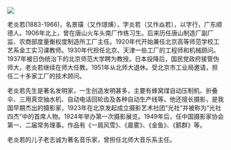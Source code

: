 ![](https://s2.loli.net/2022/08/31/FmAfk1WxhaUezpG.png)

老炎若(1883-1966)，名景璜（又作璟熿），字炎若（又作焱若），以字行，广东顺德人。1906年北上，曾在唐山火车头南厂作练习生。后来历任唐山制造厂副厂监、农商部度量衡权度制造所工厂主任。1920年代开始兼任北京高等师范学校工艺系金工实习课教师。1930年代担任北京、天津一些工厂的工程师和机械顾问。1937年被日伪统治下的北京师范大学聘为教授。日本投降后，国民党政府接管伪师大，老炎若继续在师大任教。1951年从北师大退休。受北京市工业局邀请，担任二十多家工厂的技术顾问。

老炎若先生是著名发明家，一生创造发明甚多，主要有蜂窝煤自动压制机、折叠伞、三用真空抽水机、自动电话回轮齿及各种自动生产线等。他还擅长摄影，是我国早期杰出的摄影家，1923年在北京发起成立摄影艺术社团“光社”并被称为“光社四杰”中的首席人物。1924年举办第一次摄影展览。1949年后，任中国摄影家协会第一、二届常务理事。作品有《一肩风雪》、《晨雾》、《金鱼》、《鹅群》等。

老炎若的儿子老志诚为著名音乐家，曾担任北师大音乐系主任。